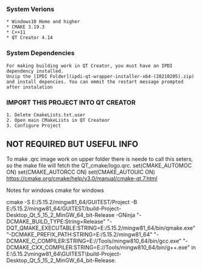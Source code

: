 
### System Verions 
	* Windows10 Home and higher
	* CMAKE 3.19.3
	* C++11
	* QT Creator 4.14

### System Dependencies
	For making building work in QT Creator, you must have an IPDI dependency installed.
	Unzip the [IPDI Folder](ipdi-qt-wrapper-installer-x64-(20210205).zip) and install depencies. You can ommit the restart message prompted after instalation
	

### IMPORT THIS PROJECT INTO QT CREATOR

	1. Delete CmakeLists.txt.user
	2. Open main CMakeLists in QT Createor
	3. Configure Project


## NOT REQUIRED BUT USEFUL INFO

To make .qrc image work on upper folder there is neede to call this 
seters, so the make file will fetch the QT_cmake/logo.qrc.
set(CMAKE_AUTOMOC ON)
set(CMAKE_AUTORCC ON)
set(CMAKE_AUTOUIC ON)
https://cmake.org/cmake/help/v3.0/manual/cmake-qt.7.html

Notes for windows 
cmake for windows

cmake -S E:/5.15.2/mingw81_64/GUITEST/Project -B E:/5.15.2/mingw81_64/GUITEST/build-Project-Desktop_Qt_5_15_2_MinGW_64_bit-Release -GNinja "-DCMAKE_BUILD_TYPE:String=Release" "-DQT_QMAKE_EXECUTABLE:STRING=E:/5.15.2/mingw81_64/bin/qmake.exe" "-DCMAKE_PREFIX_PATH:STRING=E:/5.15.2/mingw81_64" "-DCMAKE_C_COMPILER:STRING=E://Tools/mingw810_64/bin/gcc.exe" "-DCMAKE_CXX_COMPILER:STRING=E://Tools/mingw810_64/bin/g++.exe" in E:\5.15.2\mingw81_64\GUITEST\build-Project-Desktop_Qt_5_15_2_MinGW_64_bit-Release.